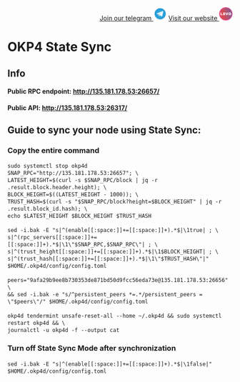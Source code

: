 

<p style="font-size:14px" align="right">
<a href="https://t.me/L0vd_staking" target="_blank">Join our telegram <img src="https://raw.githubusercontent.com/L0vd/screenshots/main/Telegram_logo.png" width="30"/></a>
<a href="https://l0vd.com/" target="_blank">Visit our website <img src="https://raw.githubusercontent.com/L0vd/screenshots/main/L0vd.png" width="30"/></a>
</p>

# OKP4 State Sync

## Info
#### Public RPC endpoint: http://135.181.178.53:26657/
#### Public API: http://135.181.178.53:26317/

## Guide to sync your node using State Sync:

### Copy the entire command
```
sudo systemctl stop okp4d
SNAP_RPC="http://135.181.178.53:26657"; \
LATEST_HEIGHT=$(curl -s $SNAP_RPC/block | jq -r .result.block.header.height); \
BLOCK_HEIGHT=$((LATEST_HEIGHT - 1000)); \
TRUST_HASH=$(curl -s "$SNAP_RPC/block?height=$BLOCK_HEIGHT" | jq -r .result.block_id.hash); \
echo $LATEST_HEIGHT $BLOCK_HEIGHT $TRUST_HASH

sed -i.bak -E "s|^(enable[[:space:]]+=[[:space:]]+).*$|\1true| ; \
s|^(rpc_servers[[:space:]]+=[[:space:]]+).*$|\1\"$SNAP_RPC,$SNAP_RPC\"| ; \
s|^(trust_height[[:space:]]+=[[:space:]]+).*$|\1$BLOCK_HEIGHT| ; \
s|^(trust_hash[[:space:]]+=[[:space:]]+).*$|\1\"$TRUST_HASH\"|" $HOME/.okp4d/config/config.toml

peers="9afa29b9ee8b730353de871bd50d9fcc56eda73e@135.181.178.53:26656" \
&& sed -i.bak -e "s/^persistent_peers *=.*/persistent_peers = \"$peers\"/" $HOME/.okp4d/config/config.toml 

okp4d tendermint unsafe-reset-all --home ~/.okp4d && sudo systemctl restart okp4d && \
journalctl -u okp4d -f --output cat
```

### Turn off State Sync Mode after synchronization
```
sed -i.bak -E "s|^(enable[[:space:]]+=[[:space:]]+).*$|\1false|" $HOME/.okp4d/config/config.toml
```
